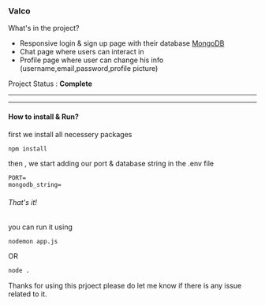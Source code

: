 ### Valco 

What's in the project?

- Responsive login & sign up page with their database [MongoDB](https://www.mongodb.com)
- Chat page where users can interact in
- Profile page where user can change his info (username,email,password,profile picture)


Project Status : **Complete**

---
---
#### How to install & Run?
first we install all necessery packages
```bash
npm install
```
then , we start adding our port & database string in the .env file
```env
PORT=
mongodb_string=
```

###### That's it!
you can run it using 
```bash
nodemon app.js 
```
OR
```bash
node .
```

Thanks for using this prjoect please do let me know if there is any issue related to it.


